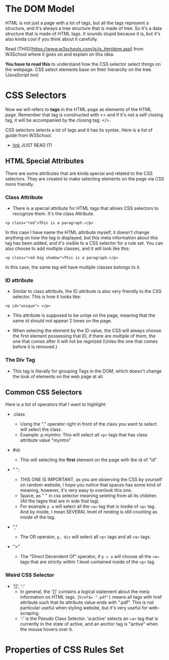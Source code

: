 # The DOM Model #

HTML is not just a page with a lot of tags, but all the tags represent a structure, and it's always a tree structure that is made of tree. So it's a data structure that is made of HTML tags. It sounds stupid because it is, but it's also kinda cool if you think about it carefully. 

Read (THIS)[https://www.w3schools.com/js/js_htmldom.asp] from W3School where it goes on and explain on this idea. 

**You have to read this** to understand how the CSS selector select things on the webpage. CSS select elements base on their hierarchy on the tree. (JavaScript too)


# CSS Selectors #

Now we will refers to **tags** in the HTML page as elements of the HTML page. Remember that tag is constructed with <> and if it's not a self closing tag, it will be accompanied by the closing tag: 
</>. 

CSS selectors selects a lot of tags and it has its syntax. Here is a list of guide from W3School: 

* [link](https://www.w3schools.com/cssref/css_selectors.asp) JUST READ IT!


## HTML Special Attributes ##
There are some attributes that are kinda special and related to the CSS selectors. They are created to make selecting elements on the page via CSS more friendly. 

### Class Attribute ###
* There is a special attribute for HTML tags that allows CSS selectors to recognize them. It's the class Attribute. 
```
<p class="red">This is a paragraph.</p>
```

In this case I have name the HTML attribute myself, it doesn't change anything on how the tag is displayed, but this meta information about this tag has been added, and it's visible to a CSS selector for a rule set. You can also choose to add multiple classes, and it will look like this: 
```
<p class="red big shadow">This is a paragraph.</p>
```
In this case, the same tag will have multiple classes belongs to it. 

### ID attribute ###

* Similar to class attribute, the ID attribute is also very friendly to the CSS selector. This is how it looks like: 
```
<p id="unique"> </p>
```
* This attribute is supposed to be uniqe on the page, meaning that the same id should not appear 2 times on the page. 

* When selecing the element by the ID value, the CSS will always choose the first element possessing that ID, if there are multiple of them, the one that comes after it will not be regnized (Unles the one that comes before it is removed.) 


### The Div Tag ###
* This tag is literally for grouping Tags in the DOM, which doesn't change the look of elements on the web page at all. 

## Common CSS Selectors ##
Here is a list of operators that I want to highlight: 

* .class 
    * Using the "." operator right in front of the class you want to select will select the class. 
    * Example: p.myintro: This will select all `<p>` tags that has class attribute value "myintro"

* #id: 
    * This will selecting the **first** element on the page with the id of "id"

* " ": 
    * THIS ONE IS IMPORTANT, as you are observing the CSS by yourself on random website, I hope you notice that spaces has some kind of meaning, however, it's very easy to overlook this one. 
    * Space, as " " in css selector meaning seleting from all its children (All the tages that are in side that tag).
    * For example `p a` will select all the `<a>` tag that is insdie of `<p>` tag. And by inside, I mean SEVERAL level of nesting is still counting as inside of the tag. 

* ","
    * The OR operator, `p, div` will select all `<p>` tags and all `<a>` tags. 

* ">"
    * The "Direct Decendent Of" operator, if `p > a` will choose all the  `<a>` tags that are strictly within 1 level contained inside of the `<p>` tag. 

### Weird CSS Selector ###

* '[]', ':'
    * In general, the '[]' contains a logical statement about the meta information on HTML tags. `[href$= ".pdf"]` means all tags with href attribute such that its attribute value ends with ".pdf". This is not particular useful when styling website, but it's very useful for web-scraping. 
    * ':' is the Pseudo Class Selector. 'a:active' selects an `<a>` tag that is currently in the state of active, and an anchor tag is "active" when the mouse hovers over it. 


# Properties of CSS Rules Set #